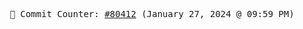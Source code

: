 <p align="center">
    <samp>
        📮 Commit Counter: <a href="https://github.com/Javascript-void0/Javascript-void0/commits/main">#80412</a> (January 27, 2024 @ 09:59 PM)
    </samp>
</p>